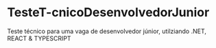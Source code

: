 # TesteT-cnicoDesenvolvedorJunior
Teste técnico para uma vaga de desenvolvedor júnior, utilziando .NET, REACT &amp; TYPESCRIPT
